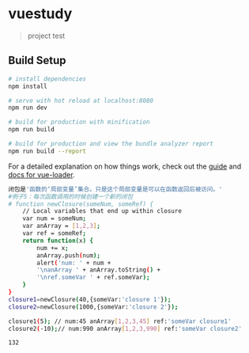 # vuestudy

> project test

## Build Setup

``` bash
# install dependencies
npm install

# serve with hot reload at localhost:8080
npm run dev

# build for production with minification
npm run build

# build for production and view the bundle analyzer report
npm run build --report
```

For a detailed explanation on how things work, check out the [guide](http://vuejs-templates.github.io/webpack/) and [docs for vue-loader](http://vuejs.github.io/vue-loader).
``` bash
闭包是'函数的‘局部变量’集合。只是这个局部变量是可以在函数返回后被访问。'
#例子5：每次函数调用的时候创建一个新的闭包
# function newClosure(someNum, someRef) {
    // Local variables that end up within closure
    var num = someNum;
    var anArray = [1,2,3];
    var ref = someRef;
    return function(x) {
        num += x;
        anArray.push(num);
        alert('num: ' + num +
        '\nanArray ' + anArray.toString() +
        '\nref.someVar ' + ref.someVar);
    }
}
closure1=newClosure(40,{someVar:'closure 1'});
closure2=newClosure(1000,{someVar:'closure 2'});

closure1(5); // num:45 anArray[1,2,3,45] ref:'someVar closure1'
closure2(-10);// num:990 anArray[1,2,3,990] ref:'someVar closure2'
```

``` bash
132
```
